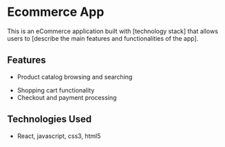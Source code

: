 # Ecommerce App

This is an eCommerce application built with [technology stack] that allows users to [describe the main features and functionalities of the app].

## Features

- Product catalog browsing and searching
<!-- - User registration and authentication -->
- Shopping cart functionality
- Checkout and payment processing


## Technologies Used

- React, javascript, css3, html5



